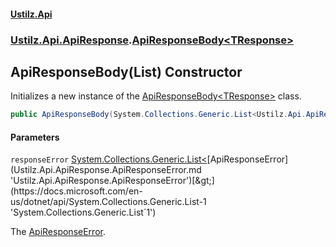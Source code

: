 #### [Ustilz.Api](index.md 'index')
### [Ustilz.Api.ApiResponse](Ustilz.Api.ApiResponse.md 'Ustilz.Api.ApiResponse').[ApiResponseBody&lt;TResponse&gt;](Ustilz.Api.ApiResponse.ApiResponseBody_TResponse_.md 'Ustilz.Api.ApiResponse.ApiResponseBody<TResponse>')

## ApiResponseBody(List<ApiResponseError>) Constructor

Initializes a new instance of the [ApiResponseBody&lt;TResponse&gt;](Ustilz.Api.ApiResponse.ApiResponseBody_TResponse_.md 'Ustilz.Api.ApiResponse.ApiResponseBody<TResponse>') class.

```csharp
public ApiResponseBody(System.Collections.Generic.List<Ustilz.Api.ApiResponse.ApiResponseError>? responseError);
```
#### Parameters

<a name='Ustilz.Api.ApiResponse.ApiResponseBody_TResponse_.ApiResponseBody(System.Collections.Generic.List_Ustilz.Api.ApiResponse.ApiResponseError_).responseError'></a>

`responseError` [System.Collections.Generic.List&lt;](https://docs.microsoft.com/en-us/dotnet/api/System.Collections.Generic.List-1 'System.Collections.Generic.List`1')[ApiResponseError](Ustilz.Api.ApiResponse.ApiResponseError.md 'Ustilz.Api.ApiResponse.ApiResponseError')[&gt;](https://docs.microsoft.com/en-us/dotnet/api/System.Collections.Generic.List-1 'System.Collections.Generic.List`1')

The [ApiResponseError](Ustilz.Api.ApiResponse.ApiResponseError.md 'Ustilz.Api.ApiResponse.ApiResponseError').